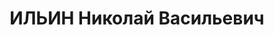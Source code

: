 ---
title: ИЛЬИН Николай Васильевич
description: "Род. в 1900, г. Старая Русса, русский, член ВКП(б) в 1919-1937. Проживал:\
  \ г. Ленинград, ул. Пестеля, д. 7, кв. 45. Нач. отдела землеустройства Леноблзу\
  \ \n  Арестован 11.07.1937. Обв. по ст. 58-7-8-11 УК РСФСР. Приговор: выездная сессия\
  \ ВК ВС СССР в г. Ленинград, 29.11.1937 – ВМН. Расстрелян 29.11.1937"
---